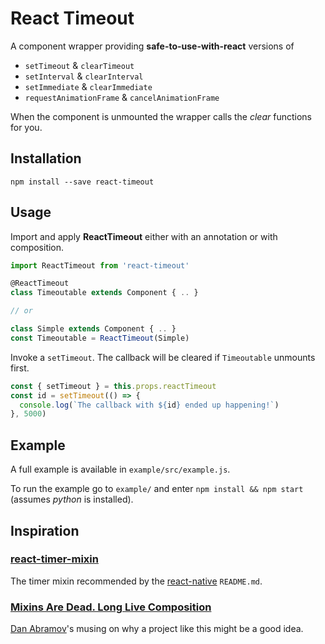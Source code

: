# React Timeout

A component wrapper providing **safe-to-use-with-react** versions of
* `setTimeout` & `clearTimeout`
* `setInterval` & `clearInterval`
* `setImmediate` & `clearImmediate`
* `requestAnimationFrame` & `cancelAnimationFrame`

When the component is unmounted the wrapper calls the *clear* functions for you.

## Installation

`npm install --save react-timeout`

## Usage

Import and apply **ReactTimeout** either with an annotation or with composition.

```javascript
import ReactTimeout from 'react-timeout'

@ReactTimeout
class Timeoutable extends Component { .. }

// or

class Simple extends Component { .. }
const Timeoutable = ReactTimeout(Simple)
```

Invoke a `setTimeout`. The callback will be cleared if `Timeoutable` unmounts first.

```javascript
const { setTimeout } = this.props.reactTimeout
const id = setTimeout(() => {
  console.log(`The callback with ${id} ended up happening!`)
}, 5000)
```

## Example

A full example is available in `example/src/example.js`.

To run the example go to `example/` and enter `npm install && npm start` (assumes *python* is installed).

## Inspiration

### [react-timer-mixin](https://github.com/reactjs/react-timer-mixin)

The timer mixin recommended by the  [react-native](https://github.com/facebook/react-native) `README.md`.

### [Mixins Are Dead. Long Live Composition](https://medium.com/@dan_abramov/mixins-are-dead-long-live-higher-order-components-94a0d2f9e750)

[Dan Abramov](https://github.com/gaearon)'s musing on why a project like this might be a good idea.
